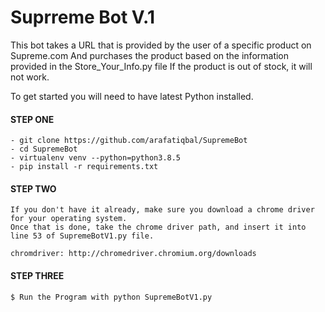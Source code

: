 # Suprreme Bot V.1

This bot takes a URL that is provided by the user of a specific product on Supreme.com
And purchases the product based on the information provided in the Store_Your_Info.py file
If the product is out of stock, it will not work.

To get started you will need to have latest Python installed.

#### STEP ONE
```
- git clone https://github.com/arafatiqbal/SupremeBot
- cd SupremeBot
- virtualenv venv --python=python3.8.5
- pip install -r requirements.txt
```
#### STEP TWO
```
If you don't have it already, make sure you download a chrome driver for your operating system. 
Once that is done, take the chrome driver path, and insert it into line 53 of SupremeBotV1.py file.

chromdriver: http://chromedriver.chromium.org/downloads
```
#### STEP THREE
```
$ Run the Program with python SupremeBotV1.py
```
